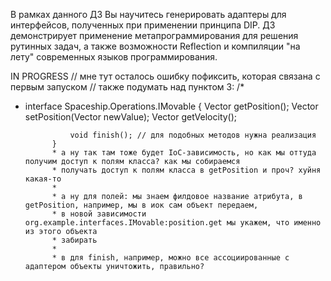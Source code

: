 В рамках данного ДЗ Вы научитесь генерировать адаптеры для интерфейсов, полученных при применении принципа DIP.
ДЗ демонстрирует применение метапрограммирования для решения рутинных задач, а также возможности Reflection и компиляции "на лету" современных языков программирования.

IN PROGRESS
// мне тут осталось ошибку пофиксить, которая связана с первым запуском
// также подумать над пунктом 3:
/*
* interface Spaceship.Operations.IMovable
{
Vector getPosition();
Vector setPosition(Vector newValue);
Vector getVelocity();

                void finish(); // для подобных методов нужна реализация
            }
            * а ну так там тоже будет IoC-зависимость, но как мы оттуда получим доступ к полям класса? как мы собираемся
            * получать доступ к полям класса в getPosition и проч? хуйня какая-то
            *
            * а ну для полей: мы знаем филдовое название атрибута, в getPosition, например, мы в иок сам объект передаем,
            * в новой зависимости org.example.interfaces.IMovable:position.get мы укажем, что именно из этого объекта
            * забирать
            *
            * в для finish, например, можно все ассоциированные с адаптером объекты уничтожить, правильно?